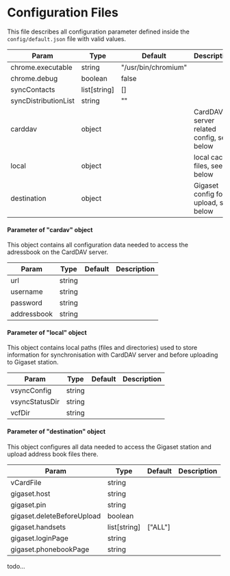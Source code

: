 # Configuration Files

This file describes all configuration parameter defined inside the
`config/default.json` file with valid values.

| Param | Type | Default | Description |
|-------|------|---------|-------------|
| chrome.executable | string | "/usr/bin/chromium" | |
| chrome.debug | boolean | false | |
| syncContacts | list[string] | [] | |
| syncDistributionList | string | "" | |
| carddav| object | | CardDAV server related config, see below |
| local| object | | local cache files, see below |
| destination| object | | Gigaset config for upload, see below |

#### Parameter of "cardav" object

This object contains all configuration data needed to access the adressbook
on the CardDAV server.

| Param | Type | Default | Description |
|-------|------|---------|-------------|
| url | string | | |
| username | string | | |
| password | string | | |
| addressbook | string | | |

#### Parameter of "local" object

This object contains local paths (files and directories) used to store information
for synchronisation with CardDAV server and before uploading to Gigaset station.

| Param | Type | Default | Description |
|-------|------|---------|-------------|
| vsyncConfig | string | | |
| vsyncStatusDir | string | | |
| vcfDir | string | | |

#### Parameter of "destination" object

This object configures all data needed to access the Gigaset station and upload
address book files there.

| Param | Type | Default | Description |
|-------|------|---------|-------------|
| vCardFile | string | | |
| gigaset.host | string | | |
| gigaset.pin | string | | |
| gigaset.deleteBeforeUpload | boolean | | |
| gigaset.handsets | list[string] | ["ALL"] | |
| gigaset.loginPage | string | | |
| gigaset.phonebookPage | string | | |
  
todo...